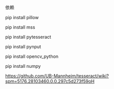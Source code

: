 依赖

pip install pillow

pip install mss

pip install pytesseract

pip install pynput

pip install opencv_python

pip install numpy

https://github.com/UB-Mannheim/tesseract/wiki?spm=5176.28103460.0.0.297c5d273f59oH
